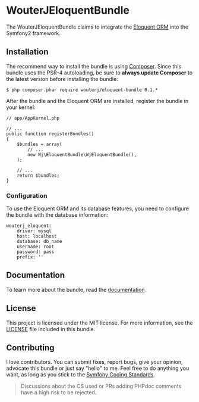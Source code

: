 # WouterJEloquentBundle

The WouterJEloquentBundle claims to integrate the [Eloquent ORM][eloquent]
into the Symfony2 framework.

## Installation

The recommend way to install the bundle is using [Composer][composer]. Since
this bundle uses the PSR-4 autoloading, be sure to **always update Composer**
to the latest version before installing the bundle:

    $ php composer.phar require wouterj/eloquent-bundle 0.1.*

After the bundle and the Eloquent ORM are installed, register the bundle in
your kernel:

    // app/AppKernel.php

    // ...
    public function registerBundles()
    {
        $bundles = array(
            // ...
            new Wj\EloquentBundle\WjEloquentBundle(),
        );

        // ...
        return $bundles;
    }

### Configuration

To use the Eloquent ORM and its database features, you need to configure the
bundle with the database information:

    wouterj_eloquent:
        driver: mysql
        host: localhost
        database: db_name
        username: root
        password: pass
        prefix: ''

## Documentation

To learn more about the bundle, read the [documentation][docs].

## License

This project is licensed under the MIT license. For more information, see the
[LICENSE][license] file included in this bundle.

## Contributing

I love contributors. You can submit fixes, report bugs, give your opinion,
advocate this bundle or just say "hello" to me. Feel free to do anything you
want, as long as you stick to the [Symfony Coding Standards][cs].

> Discussions about the CS used or PRs adding PHPdoc comments have a high risk
> to be rejected.

 [eloquent]: http://laravel.com/docs/database
 [composer]: https://getcomposer.org/
 [docs]: Resources/docs/index.md
 [license]: Resources/meta/LICENSE
 [cs]: http://symfony.com/doc/current/contributing/code/standards.html
